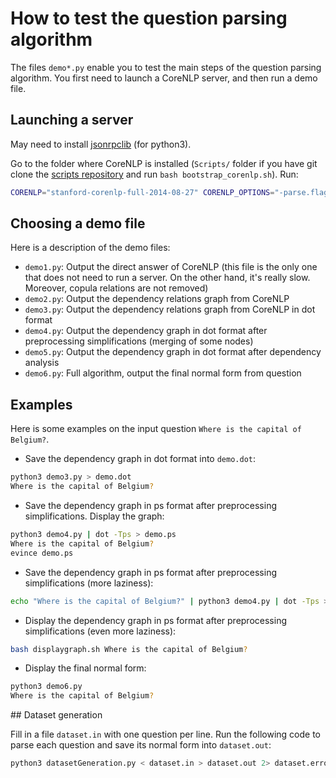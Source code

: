 # How to test the question parsing algorithm

The files `demo*.py` enable you to test the main steps of the question parsing algorithm. You first need to launch a CoreNLP server, and then run a demo file.

## Launching a server

May need to install [jsonrpclib](https://github.com/tcalmant/jsonrpclib) (for python3).

Go to the folder where CoreNLP is installed (`Scripts/` folder if you have git clone the [scripts repository](https://github.com/ProjetPP/Scripts) and run `bash bootstrap_corenlp.sh`). Run:

```bash
CORENLP="stanford-corenlp-full-2014-08-27" CORENLP_OPTIONS="-parse.flags \" -makeCopulaHead\"" python3 -m corenlp
```

## Choosing a demo file

Here is a description of the demo files:

* `demo1.py`: Output the direct answer of CoreNLP (this file is the only one that does not need to run a server. On the other hand, it's really slow. Moreover, copula relations are not removed)
* `demo2.py`: Output the dependency relations graph from CoreNLP
* `demo3.py`: Output the dependency relations graph from CoreNLP in dot format
* `demo4.py`: Output the dependency graph in dot format after preprocessing simplifications (merging of some nodes)
* `demo5.py`: Output the dependency graph in dot format after dependency analysis
* `demo6.py`: Full algorithm, output the final normal form from question

## Examples

Here is some examples on the input question `Where is the capital of Belgium?`.

* Save the dependency graph in dot format into `demo.dot`: 
```bash
python3 demo3.py > demo.dot
Where is the capital of Belgium?
```

* Save the dependency graph in ps format after preprocessing simplifications. Display the graph:
```bash
python3 demo4.py | dot -Tps > demo.ps
Where is the capital of Belgium?
evince demo.ps
``` 

* Save the dependency graph in ps format after preprocessing simplifications (more laziness):
```bash
echo "Where is the capital of Belgium?" | python3 demo4.py | dot -Tps > demo.ps
```

* Display the dependency graph in ps format after preprocessing simplifications (even more laziness):
```bash
bash displaygraph.sh Where is the capital of Belgium?
```

* Display the final normal form:
```bash
python3 demo6.py
Where is the capital of Belgium?
``` 

## Dataset generation

Fill in a file `dataset.in` with one question per line. Run the following code to parse each question and save its normal form into `dataset.out`:

```bash
python3 datasetGeneration.py < dataset.in > dataset.out 2> dataset.error
```
